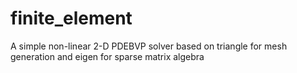 # finite_element
A simple non-linear 2-D PDEBVP solver based on triangle for mesh generation and eigen for sparse matrix algebra
